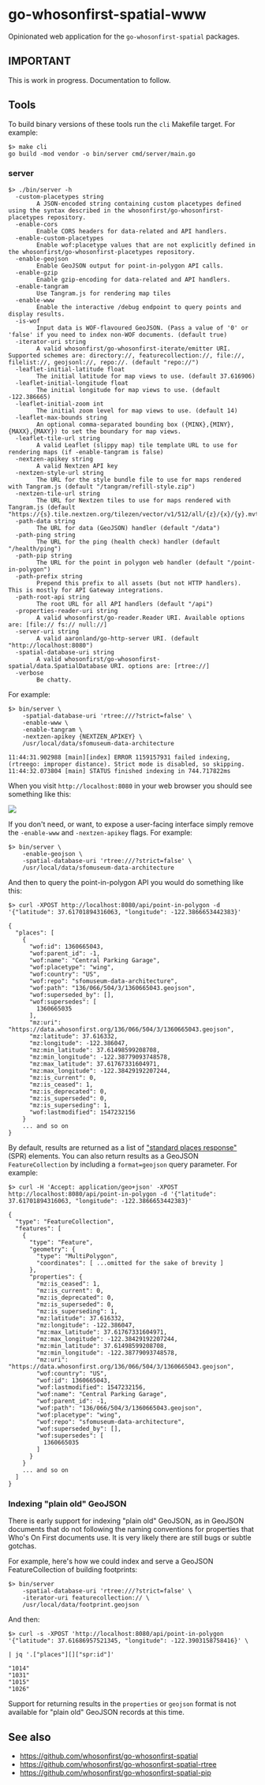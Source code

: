 # go-whosonfirst-spatial-www

Opinionated web application for the `go-whosonfirst-spatial` packages.

## IMPORTANT

This is work in progress. Documentation to follow.

## Tools

To build binary versions of these tools run the `cli` Makefile target. For example:

```
$> make cli
go build -mod vendor -o bin/server cmd/server/main.go
```

### server

```
$> ./bin/server -h
  -custom-placetypes string
    	A JSON-encoded string containing custom placetypes defined using the syntax described in the whosonfirst/go-whosonfirst-placetypes repository.
  -enable-cors
    	Enable CORS headers for data-related and API handlers.
  -enable-custom-placetypes
    	Enable wof:placetype values that are not explicitly defined in the whosonfirst/go-whosonfirst-placetypes repository.
  -enable-geojson
    	Enable GeoJSON output for point-in-polygon API calls.
  -enable-gzip
    	Enable gzip-encoding for data-related and API handlers.
  -enable-tangram
    	Use Tangram.js for rendering map tiles
  -enable-www
    	Enable the interactive /debug endpoint to query points and display results.
  -is-wof
    	Input data is WOF-flavoured GeoJSON. (Pass a value of '0' or 'false' if you need to index non-WOF documents. (default true)
  -iterator-uri string
    	A valid whosonfirst/go-whosonfirst-iterate/emitter URI. Supported schemes are: directory://, featurecollection://, file://, filelist://, geojsonl://, repo://. (default "repo://")
  -leaflet-initial-latitude float
    	The initial latitude for map views to use. (default 37.616906)
  -leaflet-initial-longitude float
    	The initial longitude for map views to use. (default -122.386665)
  -leaflet-initial-zoom int
    	The initial zoom level for map views to use. (default 14)
  -leaflet-max-bounds string
    	An optional comma-separated bounding box ({MINX},{MINY},{MAXX},{MAXY}) to set the boundary for map views.
  -leaflet-tile-url string
    	A valid Leaflet (slippy map) tile template URL to use for rendering maps (if -enable-tangram is false)
  -nextzen-apikey string
    	A valid Nextzen API key
  -nextzen-style-url string
    	The URL for the style bundle file to use for maps rendered with Tangram.js (default "/tangram/refill-style.zip")
  -nextzen-tile-url string
    	The URL for Nextzen tiles to use for maps rendered with Tangram.js (default "https://{s}.tile.nextzen.org/tilezen/vector/v1/512/all/{z}/{x}/{y}.mvt")
  -path-data string
    	The URL for data (GeoJSON) handler (default "/data")
  -path-ping string
    	The URL for the ping (health check) handler (default "/health/ping")
  -path-pip string
    	The URL for the point in polygon web handler (default "/point-in-polygon")
  -path-prefix string
    	Prepend this prefix to all assets (but not HTTP handlers). This is mostly for API Gateway integrations.
  -path-root-api string
    	The root URL for all API handlers (default "/api")
  -properties-reader-uri string
    	A valid whosonfirst/go-reader.Reader URI. Available options are: [file:// fs:// null://]
  -server-uri string
    	A valid aaronland/go-http-server URI. (default "http://localhost:8080")
  -spatial-database-uri string
    	A valid whosonfirst/go-whosonfirst-spatial/data.SpatialDatabase URI. options are: [rtree://]
  -verbose
    	Be chatty.
```

For example:

```
$> bin/server \
	-spatial-database-uri 'rtree:///?strict=false' \
	-enable-www \	
	-enable-tangram \
	-nextzen-apikey {NEXTZEN_APIKEY} \
	/usr/local/data/sfomuseum-data-architecture
	
11:44:31.902988 [main][index] ERROR 1159157931 failed indexing, (rtreego: improper distance). Strict mode is disabled, so skipping.
11:44:32.073804 [main] STATUS finished indexing in 744.717822ms
```

When you visit `http://localhost:8080` in your web browser you should see something like this:

![](docs/images/server.png)

If you don't need, or want, to expose a user-facing interface simply remove the `-enable-www` and `-nextzen-apikey` flags. For example:

```
$> bin/server \
	-enable-geojson \
	-spatial-database-uri 'rtree:///?strict=false' \
	/usr/local/data/sfomuseum-data-architecture
```

And then to query the point-in-polygon API you would do something like this:

```
$> curl -XPOST http://localhost:8080/api/point-in-polygon -d '{"latitude": 37.61701894316063, "longitude": -122.3866653442383}'

{
  "places": [
    {
      "wof:id": 1360665043,
      "wof:parent_id": -1,
      "wof:name": "Central Parking Garage",
      "wof:placetype": "wing",
      "wof:country": "US",
      "wof:repo": "sfomuseum-data-architecture",
      "wof:path": "136/066/504/3/1360665043.geojson",
      "wof:superseded_by": [],
      "wof:supersedes": [
        1360665035
      ],
      "mz:uri": "https://data.whosonfirst.org/136/066/504/3/1360665043.geojson",
      "mz:latitude": 37.616332,
      "mz:longitude": -122.386047,
      "mz:min_latitude": 37.61498599208708,
      "mz:min_longitude": -122.38779093748578,
      "mz:max_latitude": 37.61767331604971,
      "mz:max_longitude": -122.38429192207244,
      "mz:is_current": 0,
      "mz:is_ceased": 1,
      "mz:is_deprecated": 0,
      "mz:is_superseded": 0,
      "mz:is_superseding": 1,
      "wof:lastmodified": 1547232156
    }
    ... and so on
}    
```

By default, results are returned as a list of ["standard places response"](https://github.com/whosonfirst/go-whosonfirst-spr/) (SPR) elements. You can also return results as a GeoJSON `FeatureCollection` by including a `format=geojson` query parameter. For example:


```
$> curl -H 'Accept: application/geo+json' -XPOST http://localhost:8080/api/point-in-polygon -d '{"latitude": 37.61701894316063, "longitude": -122.3866653442383}'

{
  "type": "FeatureCollection",
  "features": [
    {
      "type": "Feature",
      "geometry": {
        "type": "MultiPolygon",
        "coordinates": [ ...omitted for the sake of brevity ]
      },
      "properties": {
        "mz:is_ceased": 1,
        "mz:is_current": 0,
        "mz:is_deprecated": 0,
        "mz:is_superseded": 0,
        "mz:is_superseding": 1,
        "mz:latitude": 37.616332,
        "mz:longitude": -122.386047,
        "mz:max_latitude": 37.61767331604971,
        "mz:max_longitude": -122.38429192207244,
        "mz:min_latitude": 37.61498599208708,
        "mz:min_longitude": -122.38779093748578,
        "mz:uri": "https://data.whosonfirst.org/136/066/504/3/1360665043.geojson",
        "wof:country": "US",
        "wof:id": 1360665043,
        "wof:lastmodified": 1547232156,
        "wof:name": "Central Parking Garage",
        "wof:parent_id": -1,
        "wof:path": "136/066/504/3/1360665043.geojson",
        "wof:placetype": "wing",
        "wof:repo": "sfomuseum-data-architecture",
        "wof:superseded_by": [],
        "wof:supersedes": [
          1360665035
        ]
      }
    }
    ... and so on
  ]
}  
```

### Indexing "plain old" GeoJSON

There is early support for indexing "plain old" GeoJSON, as in GeoJSON documents that do not following the naming conventions for properties that Who's On First documents use. It is very likely there are still bugs or subtle gotchas.

For example, here's how we could index and serve a GeoJSON FeatureCollection of building footprints:

```
$> bin/server
	-spatial-database-uri 'rtree:///?strict=false' \
	-iterator-uri featurecollection:// \
	/usr/local/data/footprint.geojson
```

And then:

```
$> curl -s -XPOST 'http://localhost:8080/api/point-in-polygon '{"latitude": 37.61686957521345, "longitude": -122.3903158758416}' \

| jq '.["places"][]["spr:id"]'

"1014"
"1031"
"1015"
"1026"
```

Support for returning results in the `properties` or `geojson` format is not available for "plain old" GeoJSON records at this time.

## See also

* https://github.com/whosonfirst/go-whosonfirst-spatial
* https://github.com/whosonfirst/go-whosonfirst-spatial-rtree
* https://github.com/whosonfirst/go-whosonfirst-spatial-pip